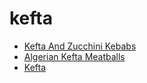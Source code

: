 # kefta

 * [Kefta And Zucchini Kebabs](../../index/k/kefta-and-zucchini-kebabs-233538.json)
 * [Algerian Kefta Meatballs](../../index/a/algerian-kefta-meatballs.json)
 * [Kefta](../../index/k/kefta.json)
